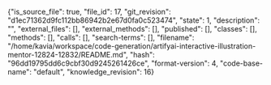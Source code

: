 {"is_source_file": true, "file_id": 17, "git_revision": "d1ec71362d9fc112bb86942b2e67d0fa0c523474", "state": 1, "description": "", "external_files": [], "external_methods": [], "published": [], "classes": [], "methods": [], "calls": [], "search-terms": [], "filename": "/home/kavia/workspace/code-generation/artifyai-interactive-illustration-mentor-12824-12832/README.md", "hash": "96dd19795dd6c9cbf30d9245261426ce", "format-version": 4, "code-base-name": "default", "knowledge_revision": 16}